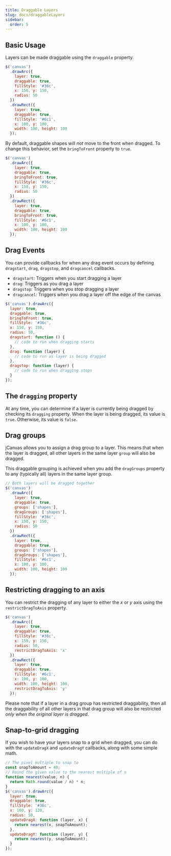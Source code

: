 ```yaml
---
title: Draggable Layers
slug: docs/draggableLayers
sidebar:
  order: 5
---
```


## Basic Usage

Layers can be made draggable using the `draggable` property.

```js
$('canvas')
  .drawArc({
    layer: true,
    draggable: true,
    fillStyle: '#36c',
    x: 150, y: 150,
    radius: 50
  })
  .drawRect({
    layer: true,
    draggable: true,
    fillStyle: '#6c1',
    x: 100, y: 100,
    width: 100, height: 100
  });
```

By default, draggable shapes will _not_ move to the front when dragged. To change this behavior, set the `bringToFront` property to `true`.

```js
$('canvas')
  .drawArc({
    layer: true,
    draggable: true,
    bringToFront: true,
    fillStyle: '#36c',
    x: 150, y: 150,
    radius: 50
  })
  .drawRect({
    layer: true,
    draggable: true,
    bringToFront: true,
    fillStyle: '#6c1',
    x: 100, y: 100,
    width: 100, height: 100
  });
```

## Drag Events

You can provide callbacks for when any drag event occurs by defining `dragstart`, `drag`, `dragstop`, and `dragcancel` callbacks.

- `dragstart`: Triggers when you start dragging a layer
- `drag`: Triggers as you drag a layer
- `dragstop`: Triggers when you stop dragging a layer
- `dragcancel`: Triggers when you drag a layer off the edge of the canvas

```js
$('canvas').drawArc({
  layer: true,
  draggable: true,
  bringToFront: true,
  fillStyle: '#36c',
  x: 150, y: 150,
  radius: 50,
  dragstart: function () {
    // code to run when dragging starts
  },
  drag: function (layer) {
    // code to run as layer is being dragged
  },
  dragstop: function (layer) {
    // code to run when dragging stops
  }
});
```

## The `dragging` property

At any time, you can determine if a layer is currently being dragged by checking its `dragging` property. When the layer is being dragged, its value is `true`. Otherwise, its value is `false`.

## Drag groups

jCanvas allows you to assign a drag group to a layer. This means that when the layer is dragged, all other layers in the same layer `group` will also be dragged.

This draggable grouping is achieved when you add the `dragGroups` property to any (typically all) layers in the same layer group.

```js
// Both layers will be dragged together
$('canvas')
  .drawArc({
    layer: true,
    draggable: true,
    groups: ['shapes'],
    dragGroups: ['shapes'],
    fillStyle: '#36c',
    x: 150, y: 150,
    radius: 50
  })
  .drawRect({
    layer: true,
    draggable: true,
    groups: ['shapes'],
    dragGroups: ['shapes'],
    fillStyle: '#6c1',
    x: 100, y: 100,
    width: 100, height: 100
  });
```

## Restricting dragging to an axis

You can restrict the dragging of any layer to either the _x_ or _y_ axis using the `restrictDragToAxis` property.

```js
$('canvas')
  .drawArc({
    layer: true,
    draggable: true,
    fillStyle: '#36c',
    x: 150, y: 150,
    radius: 50,
    restrictDragToAxis: 'x'
  })
  .drawRect({
    layer: true,
    draggable: true,
    fillStyle: '#6c1',
    x: 100, y: 100,
    width: 100, height: 100,
    restrictDragToAxis: 'y'
  });
```

Please note that if a layer in a drag group has restricted draggability, then all the draggability of all other layers in that drag group will also be restricted _only when the original layer is dragged_.

## Snap-to-grid dragging

If you wish to have your layers snap to a grid when dragged, you can do with the
`updateDragX` and `updateDragY` callbacks, along with some simple math.

```js
// The pixel multiple to snap to
const snapToAmount = 40;
// Round the given value to the nearest multiple of n
function nearest(value, n) {
  return Math.round(value / n) * n;
}
$('canvas').drawArc({
  layer: true,
  draggable: true,
  fillStyle: '#36c',
  x: 160, y: 120,
  radius: 50,
  updateDragX: function (layer, x) {
    return nearest(x, snapToAmount);
  },
  updateDragY: function (layer, y) {
    return nearest(y, snapToAmount);
  }
});
```
